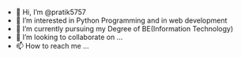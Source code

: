 - 👋 Hi, I’m @pratik5757
- 👀 I’m interested in Python Programming and in web development
- 🌱 I’m currently pursuing my Degree of BE(Information Technology)
- 💞️ I’m looking to collaborate on ...
- 📫 How to reach me ...

<!--
pratik5757/pratik5757 is a ✨ special ✨ repository because its `README.md` (this file) appears on your GitHub profile.
You can click the Preview link to take a look at your changes.
-->
